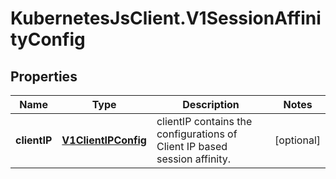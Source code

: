 # KubernetesJsClient.V1SessionAffinityConfig

## Properties
Name | Type | Description | Notes
------------ | ------------- | ------------- | -------------
**clientIP** | [**V1ClientIPConfig**](V1ClientIPConfig.md) | clientIP contains the configurations of Client IP based session affinity. | [optional] 


